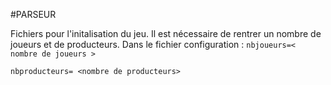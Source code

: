 #PARSEUR

Fichiers pour l'initalisation du jeu. Il est nécessaire de rentrer un nombre de joueurs et de producteurs.
Dans le fichier configuration :
`nbjoueurs=< nombre de joueurs >`

`nbproducteurs= <nombre de producteurs>`
